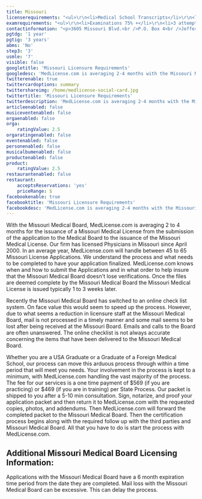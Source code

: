 ```yaml
---
title: Missouri
licenserequirements: "<ul>\r\n<li>Medical School Transcripts</li>\r\n<li>Undergraduate College Transcripts</li>\r\n<li>All Medical Licenses</li>\r\n<li>All Internships/Residency/Fellowships</li>\r\n<li>ECFMG CVS Report</li>\r\n<li>Fifth Pathway and ECFMG Exam Chart (if 5th Pathway)</li>\r\n<li>All State and National Exams (USMLE/FLEX/NBOME/NBME)</li>\r\n<li>NPDB-HIPDB Report</li>\r\n<li>AMA/AOA Profile</li>\r\n<li>Malpractice Insurance Verification (if you have claims)</li>\r\n<li>5 year Privileges</li>\r\n<li>FSMB Disciplinary Background Check</li>\r\n</ul>"
examrequirements: "<ul>\r\n<li>Examinations 75% +</li>\r\n<li>3 attempt limit on all Steps of USMLE</li>\r\n<li>7 year limit - USMLE</li>\r\n<li>1 year PGY for USA Grads</li>\r\n<li>3 year PGY for International Grads</li>\r\n<li>No 10 year rule - SPEX required</li>\r\n<li>State Exam Accepted if Pre-1975</li>\r\n</ul>"
contactinformation: "<p>3605 Missouri Blvd.<br />P.O. Box 4<br />Jefferson City, MO 65109<br />Phone: (573) 751-0098<br />Fax: (573) 751-3166</p>\r\n<p><a href=\"https://www.pr.mo.gov/healingarts.asp\">www.pr.mo.gov/healingarts.asp</a></p>"
pgtdg: '1 year'
pgtig: '3 years'
abms: 'No'
step3: '3'
usmle: '7'
visible: false
googletitle: 'Missouri Licensure Requirements'
googledesc: 'MedLicense.com is averaging 2-4 months with the Missouri Medical Board for the issuance of a Missouri Medical License from the submission of the application. Our firm has licensed 45-65 physicians in Missouri since April 2000 and we understand the process of what needs to be completed to have your application finalized.'
twitterenable: true
twittercardoptions: summary
twittershareimg: /home/medlicense-social-card.jpg
twittertitle: 'Missouri Licensure Requirements'
twitterdescription: 'MedLicense.com is averaging 2-4 months with the Missouri Medical Board for the issuance of a Missouri Medical License from the submission of the application. Our firm has licensed 45-65 physicians in Missouri since April 2000 and we understand the process of what needs to be completed to have your application finalized.'
articleenabled: false
musiceventenabled: false
orgaenabled: false
orga:
    ratingValue: 2.5
orgaratingenabled: false
eventenabled: false
personenabled: false
musicalbumenabled: false
productenabled: false
product:
    ratingValue: 2.5
restaurantenabled: false
restaurant:
    acceptsReservations: 'yes'
    priceRange: $
facebookenable: true
facebooktitle: 'Missouri Licensure Requirements'
facebookdesc: 'MedLicense.com is averaging 2-4 months with the Missouri Medical Board for the issuance of a Missouri Medical License from the submission of the application. Our firm has licensed 45-65 physicians in Missouri since April 2000 and we understand the process of what needs to be completed to have your application finalized.'
---
```


<p>With the Missouri Medical Board, MedLicense.com is averaging 2 to 4 months for the issuance of a Missouri Medical License from the submission of the application to the Medical Board to the issuance of the Missouri Medical License. Our firm has licensed Physicians in Missouri since April 2000. In an average year, MedLicense.com will handle between 45 to 65 Missouri License Applications. We understand the process and what needs to be completed to have your application finalized. MedLicense.com knows when and how to submit the Applications and in what order to help insure that the Missouri Medical Board doesn't lose verifications. Once the files are deemed complete by the Missouri Medical Board the Missouri Medical License is issued typically 1 to 3 weeks later.</p>
<p>Recently the Missouri Medical Board has switched to an online check list system. On face value this would seem to speed up the process. However, due to what seems a reduction in licensure staff at the Missouri Medical Board, mail is not processed in a timely manner and some mail seems to be lost after being received at the Missouri Board. Emails and calls to the Board are often unanswered. The online checklist is not always accurate concerning the items that have been delivered to the Missouri Medical Board.</p>
<p>Whether you are a USA Graduate or a Graduate of a Foreign Medical School, our process can move this arduous process through within a time period that will meet you needs. Your involvement in the process is kept to a minimum, with MedLicense.com handling the vast majority of the process. The fee for our services is a one time payment of $569 (if you are practicing) or $469 (if you are in training) per State Process. Our packet is shipped to you after a 5-10 min consultation. Sign, notarize, and proof your application packet and then return it to MedLicense.com with the requested copies, photos, and addendums. Then MedLicense.com will forward the completed packet to the Missouri Medical Board. Then the certification process begins along with the required follow up with the third parties and Missouri Medical Board. All that you have to do is start the process with MedLicense.com.</p>
<h2 id="mcetoc_1ce99ql3a0">Additional Missouri Medical Board Licensing Information:</h2>
<p>Applications with the Missouri Medical Board have a 6 month expiration time period from the date they are completed. Mail loss with the Missouri Medical Board can be excessive. This can delay the process.</p>
